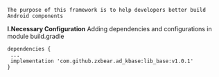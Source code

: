 ```
The purpose of this framework is to help developers better build Android components
```

**I.Necessary Configuration**
 Adding dependencies and configurations in module build.gradle
 ```
 dependencies {
  ...
  implementation 'com.github.zxbear.ad_kbase:lib_base:v1.0.1'
}
 ```
 
